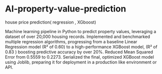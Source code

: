 # AI-property-value-prediction
house price prediction( regression , XGboost)

Machine learning pipeline in Python to predict property values, leveraging a dataset of over 20,000 
housing records. Implemented and benchmarked multiple regression algorithms, progressing from a 
baseline Linear Regression model (R² of 0.60) to a high-performance XGBoost model, (R² of 0.83 ) 
boosting predictive accuracy by over 20%. Reduced Mean Squared Error from 0.5559 to 0.2273. 
Serialized the final, optimized XGBoost model using Joblib, preparing it for deployment in a production
like environment or API. 
